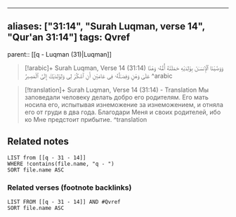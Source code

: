 
---
aliases: ["31:14", "Surah Luqman, verse 14", "Qur'an 31:14"]
tags: Qvref
---

parent:: [[q - Luqman (31)|Luqman]]

> [!arabic]+ Surah Luqman, Verse 14 (31:14)
> <span class="quran-arabic">وَوَصَّيْنَا ٱلْإِنسَـٰنَ بِوَٰلِدَيْهِ حَمَلَتْهُ أُمُّهُۥ وَهْنًا عَلَىٰ وَهْنٍ وَفِصَـٰلُهُۥ فِى عَامَيْنِ أَنِ ٱشْكُرْ لِى وَلِوَٰلِدَيْكَ إِلَىَّ ٱلْمَصِيرُ</span>
^arabic

> [!translation]+ Surah Luqman, Verse 14 (31:14) - Translation
> Мы заповедали человеку делать добро его родителям. Его мать носила его, испытывая изнеможение за изнеможением, и отняла его от груди в два года. Благодари Меня и своих родителей, ибо ко Мне предстоит прибытие.
^translation



## Related notes
```dataview
LIST from [[q - 31 - 14]]
WHERE !contains(file.name, "q - ")
SORT file.name ASC
```

### Related verses (footnote backlinks)
```dataview
LIST FROM [[q - 31 - 14]] AND #Qvref
SORT file.name ASC
```

